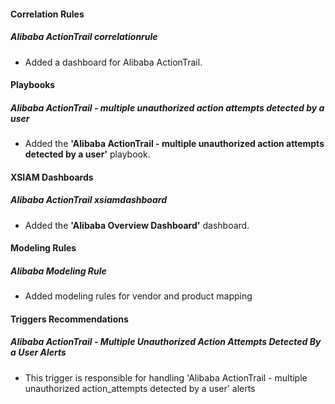 #### Correlation Rules
##### Alibaba ActionTrail correlationrule
- Added a dashboard for Alibaba ActionTrail.

#### Playbooks
##### Alibaba ActionTrail - multiple unauthorized action attempts detected by a user
- Added the **'Alibaba ActionTrail - multiple unauthorized action attempts detected by a user'** playbook.

#### XSIAM Dashboards
##### Alibaba ActionTrail xsiamdashboard
- Added the **'Alibaba Overview Dashboard'** dashboard.

#### Modeling Rules
##### Alibaba Modeling Rule
- Added modeling rules for vendor and product mapping

#### Triggers Recommendations
##### Alibaba ActionTrail - Multiple Unauthorized Action Attempts Detected By a User Alerts
- This trigger is responsible for handling 'Alibaba ActionTrail - multiple unauthorized action_attempts detected by a user' alerts

